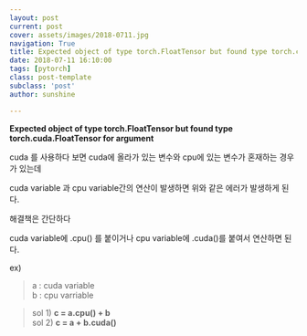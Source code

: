 ```yaml
---
layout: post
current: post
cover: assets/images/2018-0711.jpg
navigation: True
title: Expected object of type torch.FloatTensor but found type torch.cuda.FloatTensor for argument
date: 2018-07-11 16:10:00
tags: [pytorch]
class: post-template
subclass: 'post'
author: sunshine

---
```

**Expected object of type torch.FloatTensor but found type torch.cuda.FloatTensor for argument**


cuda 를 사용하다 보면 cuda에 올라가 있는 변수와 cpu에 있는 변수가 혼재하는 경우가 있는데

cuda variable 과 cpu variable간의 연산이 발생하면 위와 같은 에러가 발생하게 된다.

해결책은 간단하다

cuda variable에 .cpu() 를 붙이거나 cpu variable에 .cuda()를 붙여서 연산하면 된다.

ex)
>  a : cuda variable  
  b : cpu varriable

 > sol 1) **c = a.cpu() + b**  
 > sol 2) **c = a + b.cuda()**